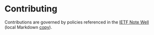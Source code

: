# Contributing

Contributions are governed by policies referenced in the [IETF Note Well](
https://www.ietf.org/about/note-well/) (local Markdown [copy](NOTE-WELL.md)).